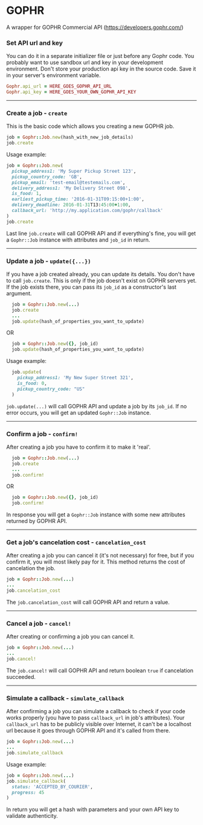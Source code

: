# GOPHR

A wrapper for GOPHR Commercial API (https://developers.gophr.com/)

### Set API url and key
 
  You can do it in a separate initializer file or just before any Gophr code. You probably want to use sandbox url and key in your development environment. Don't store your production api key in the source code. Save it in your server's environment variable.

```ruby
Gophr.api_url = HERE_GOES_GOPHR_API_URL
Gophr.api_key = HERE_GOES_YOUR_OWN_GOPHR_API_KEY
```

---

### Create a job - `create`
    
This is the basic code which allows you creating a new GOPHR job.

```ruby
job = Gophr::Job.new(hash_with_new_job_details)
job.create
```

Usage example:

```ruby
job = Gophr::Job.new(
  pickup_address1: 'My Super Pickup Street 123',
  pickup_country_code: 'GB',
  pickup_email: 'test-email@testemails.com',
  delivery_address1: 'My Delivery Street 098',
  is_food: 1,
  earliest_pickup_time: '2016-01-31T09:15:00+1:00',
  delivery_deadline: 2016-01-31T13:45:00+1:00,
  callback_url: 'http://my.application.com/gophr/callback'
)
job.create
```
  
Last line `job.create` will call GOPHR API and if everything's fine, you will get a `Gophr::Job` instance with attributes and `job_id` in return.

---

### Update a job - `update({...})`

If you have a job created already, you can update its details.
You don't have to call `job.create`. This is only if the job doesn't exist on GOPHR servers yet. If the job exists there, you can pass its `job_id` as a constructor's last argument.

```ruby
  job = Gophr::Job.new(...)
  job.create
  ...
  job.update(hash_of_properties_you_want_to_update)
```

OR

```ruby
  job = Gophr::Job.new({}, job_id)
  job.update(hash_of_properties_you_want_to_update)
```

Usage example:

```ruby
  job.update(
    pickup_address1: 'My New Super Street 321', 
    is_food: 0, 
    pickup_country_code: "US"
  )
```

`job.update(...)` will call GOPHR API and update a job by its `job_id`. If no error occurs, you will get an updated `Gophr::Job` instance.

---

### Confirm a job - `confirm!`

After creating a job you have to confirm it to make it 'real'. 

```ruby
  job = Gophr::Job.new(...)
  job.create
  ...
  job.confirm!
```

OR

```ruby
  job = Gophr::Job.new({}, job_id)
  job.confirm!
```

In response you will get a `Gophr::Job` instance with some new attributes returned by GOPHR API.

---

### Get a job's cancelation cost - `cancelation_cost`

After creating a job you can cancel it (it's not necessary) for free, but if you confirm it, you will most likely pay for it. This method returns the cost of cancelation the job.

```ruby
job = Gophr::Job.new(...)
...
job.cancelation_cost
```

The `job.cancelation_cost` will call GOPHR API and return a value.

---

### Cancel a job - `cancel!`
  
After creating or confirming a job you can cancel it.

```ruby
job = Gophr::Job.new(...)
...
job.cancel!
```

The `job.cancel!` will call GOPHR API and return boolean `true` if cancelation succeeded.

---

### Simulate a callback - `simulate_callback`

After confirming a job you can simulate a callback to check if your code works properly (you have to pass `callback_url` in job's attributes). Your `callback_url` has to be publicly visible over Internet, it can't be a localhost url because it goes through GOPHR API and it's called from there.

```ruby
job = Gophr::Job.new(...)
...
job.simulate_callback
```

Usage example:
```ruby
job = Gophr::Job.new(...)
job.simulate_callback( 
  status: 'ACCEPTED_BY_COURIER', 
  progress: 45
)
```

In return you will get a hash with parameters and your own API key to validate authenticity.
